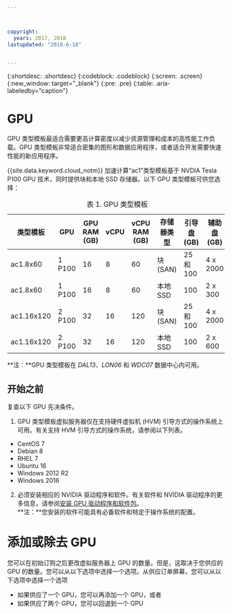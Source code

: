 ```yaml
---



copyright:
  years: 2017, 2018
lastupdated: "2018-6-18"


---
```


{:shortdesc: .shortdesc}
{:codeblock: .codeblock}
{:screen: .screen}
{:new_window: target="_blank"}
{:pre: .pre}
{:table: .aria-labeledby="caption"}

# GPU
GPU 类型模板最适合需要更高计算密度以减少资源管理和成本的高性能工作负载。GPU 类型模板非常适合密集的图形和数据应用程序，或者适合开发需要快速性能的新应用程序。

{{site.data.keyword.cloud_notm}} 加速计算“ac1”类型模板基于 NVDIA Tesla P100 GPU 技术，同时提供块和本地 SSD 存储器。以下 GPU 类型模板可供您选择：  

  <table>
<CAPTION>表 1. GPU 类型模板</CAPTION>
<THEAD>
<TR>
<th>类型模板</th>
<th>GPU</th>
<th>GPU RAM (GB)</th>
<th>vCPU</th>
<th>vCPU RAM (GB)</th>
<th>存储器类型</th>
<th>引导盘 (GB)</th>
<th>辅助盘 (GB)</th>
</TR>
</THEAD>
<TBODY>
<tr>
<td>ac1.8x60</td>
<td>1 P100</td>
<td>16</td>
<td>8</td>
<td>60</td>
<td>块 (SAN)</td>
<td>25 和 100</td>
<td>4 x 2000</td>
</tr>
<tr>
<td>ac1.8x60</td>
<td>1 P100</td>
<td>16</td>
<td>8</td>
<td>60</td>
<td>本地 SSD</td>
<td>100</td>
<td>2 x 300</td>
</tr>
<tr>
<td>ac1.16x120</td>
<td>2 P100</td>
<td>32</td>
<td>16</td>
<td>120</td>
<td>块 (SAN)</td>
<td>25 和 100</td>
<td>4 x 2000</td>
</tr>
<tr>
<td>ac1.16x120</td>
<td>2 P100</td>
<td>32</td>
<td>16</td>
<td>120</td>
<td>本地 SSD</td>
<td>100</td>
<td>2 x 600</td></tr>

</TBODY>
</table>

**注：**GPU 类型模板在 _DAL13_、_LON06_ 和 _WDC07_ 数据中心内可用。

## 开始之前
复查以下 GPU 先决条件。

1. GPU 类型模板虚拟服务器仅在支持硬件虚拟机 (HVM) 引导方式的操作系统上可用。有关支持 HVM 引导方式的操作系统，请参阅以下列表。  
  - CentOS 7
  - Debian 8
  - RHEL 7
  - Ubuntu 16
  - Windows 2012 R2
  - Windows 2016

2. 必须安装相应的 NVIDIA 驱动程序和软件。有关软件和 NVIDIA 驱动程序的更多信息，请参阅[安装 GPU 驱动程序和软件包](../vsi/vsi_gpu_nvidia_drivers.html)。  
**注：**您安装的软件可能具有必备软件和特定于操作系统的配置。

# 添加或除去 GPU
您可以在初始订购之后更改虚拟服务器上 GPU 的数量。但是，这取决于您供应的 GPU 的数量。您可以从以下选项中选择一个选项。从供应订单屏幕，您可以从以下选项中选择一个选项
- 如果供应了一个 GPU，您可以再添加一个 GPU，或者
- 如果供应了两个 GPU，您可以回退到一个 GPU
